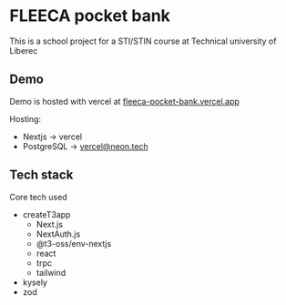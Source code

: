 # FLEECA pocket bank

This is a school project for a STI/STIN course at Technical university of Liberec

## Demo

Demo is hosted with vercel at [fleeca-pocket-bank.vercel.app](https://fleeca-pocket-bank.vercel.app)

Hosting: 
- Nextjs -> vercel
- PostgreSQL -> vercel@neon.tech

## Tech stack

Core tech used

- createT3app
    - Next.js
    - NextAuth.js
    - @t3-oss/env-nextjs
    - react
    - trpc
    - tailwind
- kysely
- zod
